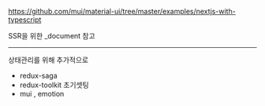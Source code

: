 https://github.com/mui/material-ui/tree/master/examples/nextjs-with-typescript

SSR을 위한
_document 참고

---
상태관리를 위해 추가적으로 

+ redux-saga 
+ redux-toolkit 초기셋팅 
+ mui , emotion 
